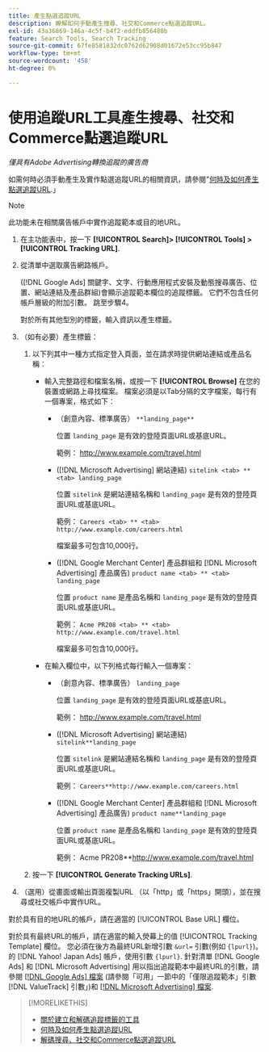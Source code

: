 ```yaml
---
title: 產生點選追蹤URL
description: 瞭解如何手動產生搜尋、社交和Commerce點選追蹤URL。
exl-id: 43a36869-146a-4c5f-b4f2-eddfb856480b
feature: Search Tools, Search Tracking
source-git-commit: 67fe8581832dc0762d62908d01672e53cc95b847
workflow-type: tm+mt
source-wordcount: '458'
ht-degree: 0%

---
```


# 使用追蹤URL工具產生搜尋、社交和Commerce點選追蹤URL

*僅具有Adobe Advertising轉換追蹤的廣告商*

如需何時必須手動產生及實作點選追蹤URL的相關資訊，請參閱&quot;[何時及如何產生點選追蹤URL](/help/search-social-commerce/tracking/click-tracking-ways-to-generate.md).」

>[!NOTE]
>
>此功能未在相關廣告帳戶中實作追蹤範本或目的地URL。

1. 在主功能表中，按一下 **[!UICONTROL Search]> [!UICONTROL Tools] >[!UICONTROL Tracking URL]**.

1. 從清單中選取廣告網路帳戶。

   ([!DNL Google Ads] 關鍵字、文字、行動應用程式安裝及動態搜尋廣告、位置、網站連結及產品群組)會顯示追蹤範本欄位的追蹤標籤。 它們不包含任何帳戶層級的附加引數。 跳至步驟4。

   對於所有其他型別的標籤，輸入資訊以產生標籤。

1. （如有必要）產生標籤：

   1. 以下列其中一種方式指定登入頁面，並在請求時提供網站連結或產品名稱：

      * 輸入完整路徑和檔案名稱，或按一下 **[!UICONTROL Browse]** 在您的裝置或網路上尋找檔案。 檔案必須是以Tab分隔的文字檔案，每行有一個專案，格式如下：

         * （創意內容、標準廣告） `**landing_page**`

           位置 `landing_page` 是有效的登陸頁面URL或基底URL。

           範例： http://www.example.com/travel.html

         * ([!DNL Microsoft Advertising] 網站連結) `sitelink <tab> ** <tab> landing_page`

           位置 `sitelink` 是網站連結名稱和 `landing_page` 是有效的登陸頁面URL或基底URL。

           範例： `Careers <tab> ** <tab> http://www.example.com/careers.html`

           檔案最多可包含10,000行。

         * ([!DNL Google Merchant Center] 產品群組和 [!DNL Microsoft Advertising] 產品廣告) `product name <tab> ** <tab> landing_page`

           位置 `product name` 是產品名稱和 `landing_page` 是有效的登陸頁面URL或基底URL。

           範例： `Acme PR208 <tab> ** <tab> http://www.example.com/travel.html`

           檔案最多可包含10,000行。

      * 在輸入欄位中，以下列格式每行輸入一個專案：

         * （創意內容、標準廣告） `landing_page`

           位置 `landing_page` 是有效的登陸頁面URL或基底URL。

           範例： http://www.example.com/travel.html

         * ([!DNL Microsoft Advertising] 網站連結) `sitelink**landing_page`

           位置 `sitelink` 是網站連結名稱和 `landing_page` 是有效的登陸頁面URL或基底URL。

           範例： `Careers**http://www.example.com/careers.html`

         * ([!DNL Google Merchant Center] 產品群組和 [!DNL Microsoft Advertising] 產品廣告) `product name**landing_page`

           位置 `product name` 是產品名稱和 `landing_page` 是有效的登陸頁面URL或基底URL。

           範例： Acme PR208**http://www.example.com/travel.html

   1. 按一下 **[!UICONTROL Generate Tracking URLs]**.

1. （選用）從畫面或輸出頁面複製URL （以「http」或「https」開頭），並在搜尋或社交帳戶中實作URL。

對於具有目的地URL的帳戶，請在適當的 [!UICONTROL Base URL] 欄位。

對於具有最終URL的帳戶，請在適當的輸入熒幕上的值 [!UICONTROL Tracking Template] 欄位。 您必須在後方為最終URL新增引數 `&url=` 引數(例如 `{lpurl}`)。 的 [!DNL Yahoo! Japan Ads] 帳戶，使用引數 `{lpurl}`. 針對清單 [!DNL Google Ads] 和 [!DNL Microsoft Advertising] 用以指出追蹤範本中最終URL的引數，請參閱 [[!DNL Google Ads] 檔案](https://support.google.com/google-ads/answer/6305348) (請參閱「可用」一節中的「僅限追蹤範本」引數 [!DNL ValueTrack] 引數」)和 [[!DNL Microsoft Advertising] 檔案](https://help.ads.microsoft.com/#apex/3/en/56799/2).

>[!MORELIKETHIS]
>
>* [關於建立和解碼追蹤標籤的工具](tracking-tools-about.md)
>* [何時及如何產生點選追蹤URL](/help/search-social-commerce/tracking/click-tracking-ways-to-generate.md)
>* [解碼搜尋、社交和Commerce點選追蹤URL](click-tracking-url-decode.md)
